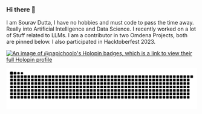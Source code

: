 ### Hi there 👋

I am Sourav Dutta, I have no hobbies and must code to pass the time away. Really into Artificial Intelligence and Data Science. I recently worked on a lot of Stuff related to LLMs. I am a contributor in two Omdena Projects, both are pinned below. I also participated in Hacktoberfest 2023.


[![An image of @papichoolo's Holopin badges, which is a link to view their full Holopin profile](https://holopin.me/papichoolo)](https://holopin.io/@papichoolo)

<picture>
  <source media="(prefers-color-scheme: dark)" srcset="https://raw.githubusercontent.com/papichoolo/papichoolo/output/github-contribution-grid-snake-dark.svg">
  <source media="(prefers-color-scheme: light)" srcset="https://raw.githubusercontent.com/papichoolo/papichoolo/output/github-contribution-grid-snake.svg">
  <img alt="github contribution grid snake animation" src="https://raw.githubusercontent.com/papichoolo/papichoolo/output/github-contribution-grid-snake.svg">
</picture>



<!--
**papichoolo/papichoolo** is a ✨ _special_ ✨ repository because its `README.md` (this file) appears on your GitHub profile.

Here are some ideas to get you started:

- 🔭 I’m currently working on ...
- 🌱 I’m currently learning ...
- 👯 I’m looking to collaborate on ...
- 🤔 I’m looking for help with ...
- 💬 Ask me about ...
- 📫 How to reach me: ...
- 😄 Pronouns: ...
- ⚡ Fun fact: ...
-->
